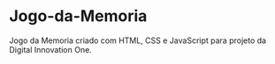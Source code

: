 # Jogo-da-Memoria
Jogo da Memoria criado com HTML, CSS e JavaScript para projeto da Digital Innovation One.
